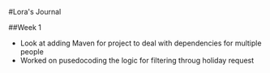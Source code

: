 #Lora's Journal

##Week 1
* Look at adding Maven for project to deal with dependencies for multiple people
* Worked on pusedocoding the logic for filtering throug holiday request
